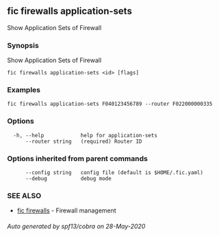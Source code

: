 ## fic firewalls application-sets

Show Application Sets of Firewall

### Synopsis

Show Application Sets of Firewall

```
fic firewalls application-sets <id> [flags]
```

### Examples

```
fic firewalls application-sets F040123456789 --router F022000000335
```

### Options

```
  -h, --help            help for application-sets
      --router string   (required) Router ID
```

### Options inherited from parent commands

```
      --config string   config file (default is $HOME/.fic.yaml)
      --debug           debug mode
```

### SEE ALSO

* [fic firewalls](fic_firewalls.md)	 - Firewall management

###### Auto generated by spf13/cobra on 28-May-2020
